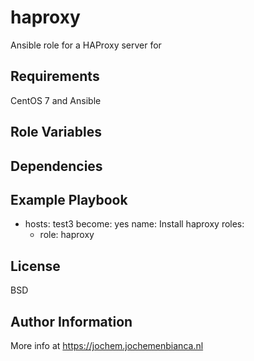 haproxy
=========

Ansible role for a HAProxy server for

Requirements
------------

CentOS 7 and Ansible

Role Variables
--------------


Dependencies
------------


Example Playbook
----------------


- hosts: test3
  become: yes
  name: Install haproxy
  roles:
    - role: haproxy


License
-------

BSD

Author Information
------------------

More info at https://jochem.jochemenbianca.nl
